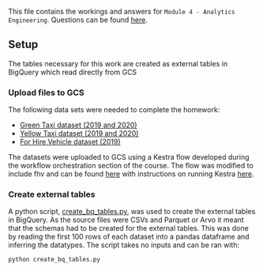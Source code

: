 This file contains the workings and answers for `Module 4 - Analytics Engineering`.
Questions can be found [here](https://github.com/DataTalksClub/data-engineering-zoomcamp/blob/main/cohorts/2025/04-analytics-engineering/homework.md).

## Setup
The tables necessary for this work are created as external tables in BigQuery which read directly from GCS

### Upload files to GCS
The following data sets were needed to complete the homework:
* [Green Taxi dataset (2019 and 2020)](https://github.com/DataTalksClub/nyc-tlc-data/releases/tag/green)
* [Yellow Taxi dataset (2019 and 2020)](https://github.com/DataTalksClub/nyc-tlc-data/releases/tag/yellow)
* [For Hire Vehicle dataset (2019)](https://github.com/DataTalksClub/nyc-tlc-data/releases/tag/fhv)

The datasets were uploaded to GCS using a Kestra flow developed during the workflow orchestration section of the course. The flow was modified to include fhv and can be found [here](/data-eng-zoomcamp/02-workflow-orchestration/kestra/flows/gcp_taxi_multi_months.yaml) with instructions on running Kestra [here](/data-eng-zoomcamp/02-workflow-orchestration/README.md).

### Create external tables
A python script, [create_bq_tables.py](create_bq_tables.py), was used to create the external tables in BigQuery. As the source files were CSVs and Parquet or Arvo it meant that the schemas had to be created for the external tables. This was done by reading the first 100 rows of each dataset into a pandas dataframe and inferring the datatypes.
The script takes no inputs and can be ran with:
```bash
python create_bq_tables.py
```

